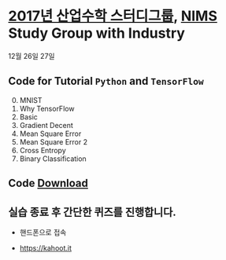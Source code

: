 # [2017년 산업수학 스터디그룹](http://sgi.icim.or.kr), [NIMS](https://www.nims.re.kr/) Study Group with Industry

12월 26일 27일

## Code for Tutorial `Python` and `TensorFlow`

0. MNIST
1. Why TensorFlow
2. Basic
3. Gradient Decent
4. Mean Square Error
5. Mean Square Error 2
6. Cross Entropy
7. Binary Classification


## Code [Download](https://mjgim.icim.or.kr/data/study_group_2017.zip)

## 실습 종료 후 간단한 퀴즈를 진행합니다.

- 핸드폰으로 접속

- https://kahoot.it
